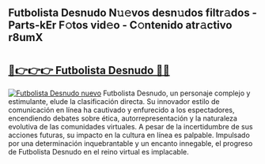 ## Futbolista Desnudo N𝚞𝚎vos desn𝚞dos filtr𝚊dos - Parts-kEr F𝚘tos vid𝚎o - C𝚘ntenido atr𝚊ctivo r8umX

# <h2><a href="http://mb26bgw.tromn.icu/?c=Futbolista+Desnudo">🔗👉👉👉 Futbolista Desnudo 🔗🔗</a></h2>

[![Futbolista Desnudo nuevo](https://i.imgur.com/pEAQMta.gif)](http://mb26bgw.tromn.icu/?c=Futbolista+Desnudo)
Futbolista Desnudo, un personaje complejo y estimulante, elude la clasificación directa. Su innovador estilo de comunicación en línea ha cautivado y enfurecido a los espectadores, encendiendo debates sobre ética, autorrepresentación y la naturaleza evolutiva de las comunidades virtuales. A pesar de la incertidumbre de sus acciones futuras, su impacto en la cultura en línea es palpable. Impulsado por una determinación inquebrantable y un encanto innegable, el progreso de Futbolista Desnudo en el reino virtual es implacable.
